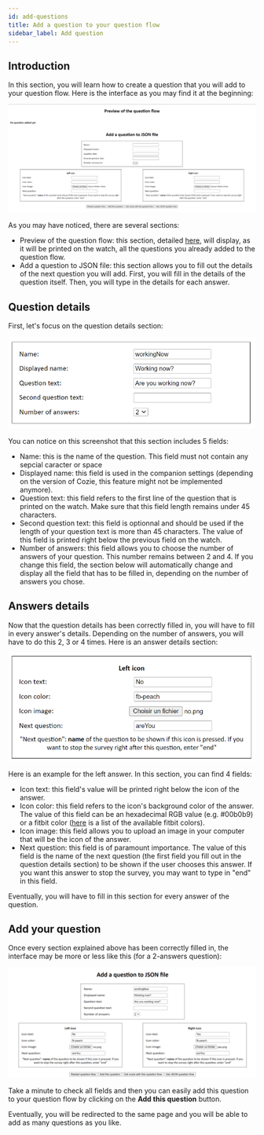 ```yaml
---
id: add-questions
title: Add a question to your question flow
sidebar_label: Add question
---
```


## Introduction

In this section, you will learn how to create a question that you will add to your question flow. Here is the interface as you may find it at the beginning:

![Index Cozie generator](./assets/add-question-index.png)

As you may have noticed, there are several sections:

- Preview of the question flow: this section, detailed [here](./wsg_question_flow_preview.md), will display, as it will be printed on the watch, all the questions you already added to the question flow.
- Add a question to JSON file: this section allows you to fill out the details of the next question you will add. First, you will fill in the details of the question itself. Then, you will type in the details for each answer.

## Question details

First, let's focus on the question details section:

![Question details section](./assets/add-question-question-details.png)

You can notice on this screenshot that this section includes 5 fields:

- Name: this is the name of the question. This field must not contain any sepcial caracter or space
- Displayed name: this field is used in the companion settings (depending on the version of Cozie, this feature might not be implemented anymore).
- Question text: this field refers to the first line of the question that is printed on the watch. Make sure that this field length remains under 45 characters.
- Second question text: this field is optionnal and should be used if the length of your question text is more than 45 characters. The value of this field is printed right below the previous field on the watch.
- Number of answers: this field allows you to choose the number of answers of your question. This number remains between 2 and 4. If you change this field, the section below will automatically change and display all the field that has to be filled in, depending on the number of answers you chose.

## Answers details

Now that the question details has been correctly filled in, you will have to fill in every answer's details. Depending on the number of answers, you will have to do this 2, 3 or 4 times. Here is an answer details section:

![Answer details section](./assets/add-question-answer-details.png)

Here is an example for the left answer. In this section, you can find 4 fields:

- Icon text: this field's value will be printed right below the icon of the answer.
- Icon color: this field refers to the icon's background color of the answer. The value of this field can be an hexadecimal RGB value (e.g. #00b0b9) or a fitbit color ([here](https://dev.fitbit.com/build/guides/user-interface/css/#web-color-names) is a list of the available fitbit colors).
- Icon image: this field allows you to upload an image in your computer that will be the icon of the answer.
- Next question: this field is of paramount importance. The value of this field is the name of the next question (the first field you fill out in the question details section) to be shown if the user chooses this answer. If you want this answer to stop the survey, you may want to type in "end" in this field.

Eventually, you will have to fill in this section for every answer of the question.

## Add your question

Once every section explained above has been correctly filled in, the interface may be more or less like this (for a 2-answers question):

![Filled in interface](./assets/add-question-final-state.png)

Take a minute to check all fields and then you can easily add this question to your question flow by clicking on the <strong>Add this question</strong> button.

Eventually, you will be redirected to the same page and you will be able to add as many questions as you like.